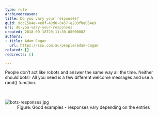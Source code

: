 ```yaml
---
type: rule
archivedreason: 
title: Do you vary your responses?
guid: 9cc1584e-4edf-40d8-8457-e203fbe054e9
uri: do-you-vary-your-responses
created: 2018-09-18T20:11:30.0000000Z
authors:
- title: Adam Cogan
  url: https://ssw.com.au/people/adam-cogan
related: []
redirects: []

---
```



People don’t act like robots and answer the same way all the time. Neither should bots!&#160; All you need is a few different welcome messages and use a rand() function.<br>
<br><excerpt class='endintro'></excerpt><br>
<dl class="goodImage"><dt>​​​<img src="/PublishingImages/bots-responses.jpg" alt="bots-responses.jpg" /></dt><dd>Figure&#58; Good examples - responses vary depending on the entries​​<br></dd></dl>


